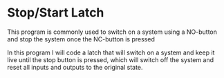# Stop/Start Latch

This program is commonly used to switch on a system using a NO-button
and stop the system once the NC-button is pressed

In this program I will code a latch that will switch on a system and keep
it live until the stop button is pressed, which will switch off the system
and reset all inputs and outputs to the original state.
